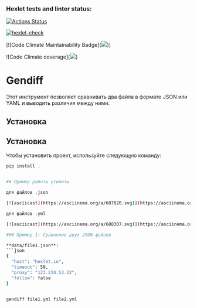 ### Hexlet tests and linter status:
[![Actions Status](https://github.com/barashit/python-project-50/actions/workflows/hexlet-check.yml/badge.svg)](https://github.com/barashit/python-project-50/actions)


[![hexlet-check](https://github.com/barashit/python-project-50/actions/workflows/hexlet-check.yml/badge.svg)](https://github.com/barashit/python-project-50/actions/workflows/hexlet-check.yml)


[![Code Climate Maintainability Badge](<a href="https://codeclimate.com/github/barashit/python-project-50/test_coverage"><img src="https://api.codeclimate.com/v1/badges/b996bed1afa1cc203b55/test_coverage" /></a>)]


![Code Climate coverage](<a href="https://codeclimate.com/github/barashit/python-project-50/test_coverage"><img src="https://api.codeclimate.com/v1/badges/b996bed1afa1cc203b55/test_coverage" /></a>)


# Gendiff

Этот инструмент позволяет сравнивать два файла в формате JSON или YAML и выводить различия между ними.

## Установка


## Установка

Чтобы установить проект, используйте следующую команду:

```bash
pip install .


## Пример работы утилиты

для файлов .json

[![asciicast](https://asciinema.org/a/687820.svg)](https://asciinema.org/a/687820)

для файлов .yml

[![asciicast](https://asciinema.org/a/688307.svg)](https://asciinema.org/a/688307)

### Пример 1: Сравнение двух JSON файлов

**data/file1.json**:
```json
{
  "host": "hexlet.io",
  "timeout": 50,
  "proxy": "123.234.53.22",
  "follow": false
}


gendiff file1.yml file2.yml

